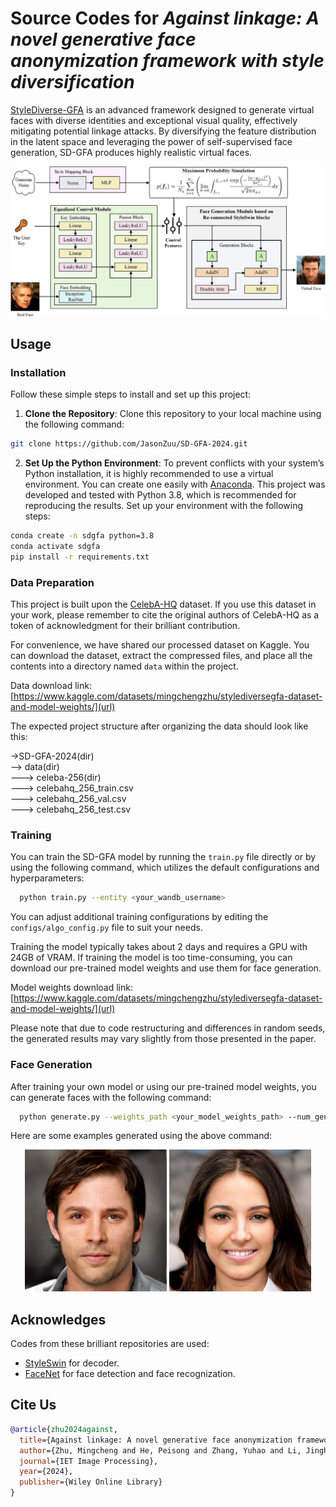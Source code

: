 # Source Codes for *Against linkage: A novel generative face anonymization framework with style diversification*

[StyleDiverse-GFA](https://ietresearch.onlinelibrary.wiley.com/doi/full/10.1049/ipr2.13237) is an advanced framework designed to generate virtual faces with diverse identities and exceptional visual quality, effectively mitigating potential linkage attacks. By diversifying the feature distribution in the latent space and leveraging the power of self-supervised face generation, SD-GFA produces highly realistic virtual faces. 

![SD-GFA Illustration](img/ipr213237-fig-0001-m.jpg)
## Usage

### Installation
Follow these simple steps to install and set up this project:
1. **Clone the Repository**: Clone this repository to your local machine using the following command:
  ```bash
  git clone https://github.com/JasonZuu/SD-GFA-2024.git
  ```
2. **Set Up the Python Environment**: To prevent conflicts with your system’s Python installation, it is highly recommended to use a virtual environment. You can create one easily with [Anaconda](https://www.anaconda.com/). 
  This project was developed and tested with Python 3.8, which is recommended for reproducing the results. Set up your environment with the following steps:
  ```bash
  conda create -n sdgfa python=3.8
  conda activate sdgfa
  pip install -r requirements.txt
  ```

### Data Preparation
This project is built upon the [CelebA-HQ](https://paperswithcode.com/dataset/celeba-hq) dataset. If you use this dataset in your work, please remember to cite the original authors of CelebA-HQ as a token of acknowledgment for their brilliant contribution.

For convenience, we have shared our processed dataset on Kaggle. You can download the dataset, extract the compressed files, and place all the contents into a directory named `data` within the project.

Data download link: [https://www.kaggle.com/datasets/mingchengzhu/stylediversegfa-dataset-and-model-weights/](url)

The expected project structure after organizing the data should look like this:

->SD-GFA-2024(dir)  
--> data(dir)  
---> celeba-256(dir)  
---> celebahq_256_train.csv  
---> celebahq_256_val.csv  
---> celebahq_256_test.csv  

### Training
You can train the SD-GFA model by running the `train.py` file directly or by using the following command, which utilizes the default configurations and hyperparameters:
```bash
  python train.py --entity <your_wandb_username>
```

You can adjust additional training configurations by editing the `configs/algo_config.py` file to suit your needs.

Training the model typically takes about 2 days and requires a GPU with 24GB of VRAM. If training the model is too time-consuming, you can download our pre-trained model weights and use them for face generation.  

Model weights download link: [https://www.kaggle.com/datasets/mingchengzhu/stylediversegfa-dataset-and-model-weights/](url)

Please note that due to code restructuring and differences in random seeds, the generated results may vary slightly from those presented in the paper.

### Face Generation
After training your own model or using our pre-trained model weights, you can generate faces with the following command:
```bash
  python generate.py --weights_path <your_model_weights_path> --num_gen_img 100
```

Here are some examples generated using the above command:
<p align="center">
  <img src="img/out_0.png" alt="Generation1" width="45%">
  <img src="img/out_1.png" alt="Generation2" width="45%">
</p>

## Acknowledges
Codes from these brilliant repositories are used: 
+ [StyleSwin](https://github.com/microsoft/StyleSwin) for decoder.
+ [FaceNet](https://github.com/timesler/facenet-pytorch) for face detection and face recognization.

## Cite Us
```BibTex
@article{zhu2024against,
  title={Against linkage: A novel generative face anonymization framework with style diversification},
  author={Zhu, Mingcheng and He, Peisong and Zhang, Yuhao and Li, Jinghan and Qiu, Yupeng},
  journal={IET Image Processing},
  year={2024},
  publisher={Wiley Online Library}
}
```
